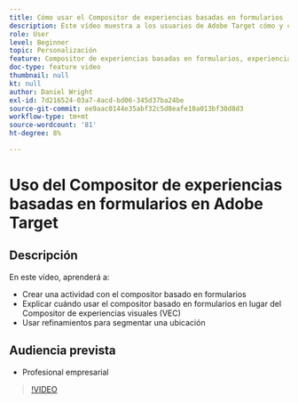 ```yaml
---
title: Cómo usar el Compositor de experiencias basadas en formularios
description: Este vídeo muestra a los usuarios de Adobe Target cómo y cuándo utilizar el compositor de experiencias basadas en formularios.
role: User
level: Beginner
topic: Personalización
feature: Compositor de experiencias basadas en formularios, experiencias y ofertas, Compositor de experiencias visuales (VEC)
doc-type: feature video
thumbnail: null
kt: null
author: Daniel Wright
exl-id: 7d216524-03a7-4acd-bd06-345d37ba24be
source-git-commit: ee9aac0144e35abf32c5d8eafe10a013bf30d8d3
workflow-type: tm+mt
source-wordcount: '81'
ht-degree: 8%

---
```


# Uso del Compositor de experiencias basadas en formularios en Adobe Target

## Descripción

En este vídeo, aprenderá a:

* Crear una actividad con el compositor basado en formularios
* Explicar cuándo usar el compositor basado en formularios en lugar del Compositor de experiencias visuales (VEC)
* Usar refinamientos para segmentar una ubicación

## Audiencia prevista

* Profesional empresarial

>[!VIDEO](https://video.tv.adobe.com/v/17390/?quality=12)
